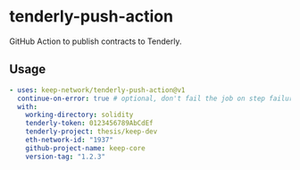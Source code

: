 # tenderly-push-action

GitHub Action to publish contracts to Tenderly.

## Usage

```yaml
- uses: keep-network/tenderly-push-action@v1
  continue-on-error: true # optional, don't fail the job on step failure
  with:
    working-directory: solidity
    tenderly-token: 0123456789AbCdEf
    tenderly-project: thesis/keep-dev
    eth-network-id: "1937"
    github-project-name: keep-core
    version-tag: "1.2.3"
```
